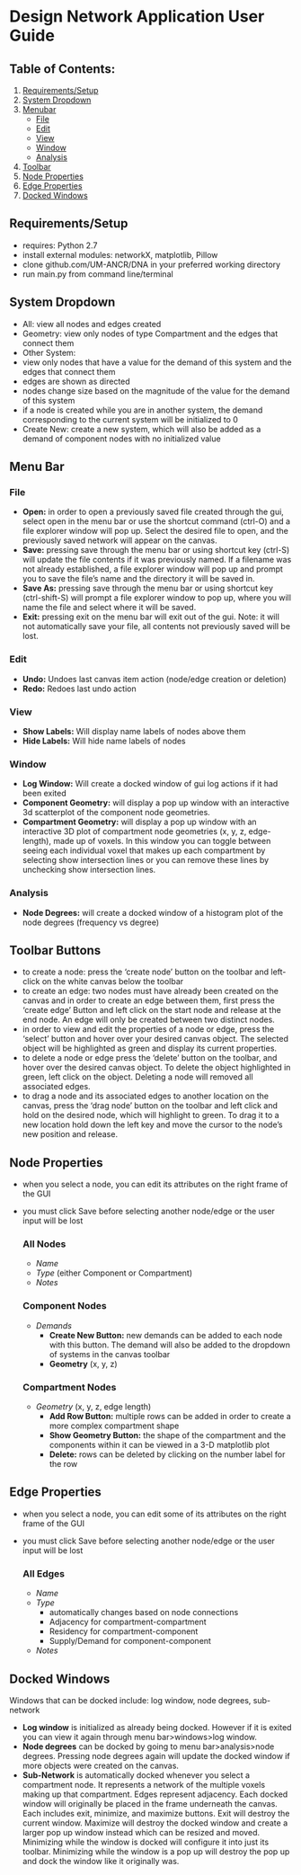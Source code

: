 # Design Network Application User Guide

## Table of Contents:
1. [Requirements/Setup](https://github.com/UM-ANCR/DNA#requirementssetup)
2. [System Dropdown](https://github.com/UM-ANCR/DNA#system-dropdown)
3. [Menubar](https://github.com/UM-ANCR/DNA#menu-bar)
	* [File](https://github.com/UM-ANCR/DNA#file)
	* [Edit](https://github.com/UM-ANCR/DNA#edit)
	* [View](https://github.com/UM-ANCR/DNA#view)
	* [Window](https://github.com/UM-ANCR/DNA#window)
	* [Analysis](https://github.com/UM-ANCR/DNA#analysis)
4. [Toolbar](https://github.com/UM-ANCR/DNA#toolbar-buttons)
5. [Node Properties](https://github.com/UM-ANCR/DNA#node-properties)
6. [Edge Properties](https://github.com/UM-ANCR/DNA#edge-properties)
7. [Docked Windows](https://github.com/UM-ANCR/DNA#docked-windows)


## Requirements/Setup
* requires: Python 2.7
* install external modules: networkX, matplotlib, Pillow
* clone github.com/UM-ANCR/DNA in your preferred working directory
* run main.py from command line/terminal


## System Dropdown
* All: view all nodes and edges created 
* Geometry: view only nodes of type Compartment and the edges that connect them
* Other System: 
* view only nodes that have a value for the demand of this system and the edges that connect them
* edges are shown as directed
* nodes change size based on the magnitude of the value for the demand of this system
* if a node is created while you are in another system, the demand corresponding to the current system will be initialized to 0
* Create New: create a new system, which will also be added as a demand of component nodes with no initialized value


## Menu Bar

### File
* __Open:__ in order to open a previously saved file created through the gui, select open in the menu bar or use the shortcut command (ctrl-O) and a file explorer window will pop up. Select the desired file to open, and the previously saved network will appear on the canvas. 
* __Save:__ pressing save through the menu bar or using shortcut key (ctrl-S) will update the file contents if it was previously named. If a filename was not already established, a file explorer window will pop up and prompt you to save the file’s name and the directory it will be saved in. 
* __Save As:__ pressing save through the menu bar or using shortcut key (ctrl-shift-S) will prompt a file explorer window to pop up, where you will name the file and select where it will be saved. 
* __Exit:__ pressing exit on the menu bar will exit out of the gui. Note: it will not automatically save your file, all contents not previously saved will be lost.  

### Edit
* __Undo:__ Undoes last canvas item action (node/edge creation or deletion)
* __Redo:__ Redoes last undo action
	
### View
* __Show Labels:__ Will display name labels of nodes above them 
* __Hide Labels:__ Will hide name labels of nodes
	
### Window
* __Log Window:__ Will create a docked window of gui log actions if it had been exited
* __Component Geometry:__ will display a pop up window with an interactive 3d scatterplot of the component node geometries. 
* __Compartment Geometry:__ will display a pop up window with an interactive 3D plot of compartment node geometries (x, y, z, edge-length), made up of voxels. In this window you can toggle between seeing each individual voxel that makes up each compartment by selecting show intersection lines or you can remove these lines by unchecking show intersection lines. 

### Analysis
* __Node Degrees:__ will create a docked window of a histogram plot of the node degrees (frequency vs degree)


## Toolbar Buttons
* to create a node: press the ‘create node’ button on the toolbar and left-click on the white canvas below the toolbar
* to create an edge: two nodes must have already been created on the canvas and in order to create an edge between them, first press the ‘create edge’ Button and left click on the start node and release at the end node. An edge will only be created between two distinct nodes.
* in order to view and edit the properties of a node or edge, press the ‘select’ button and hover over your desired canvas object. The selected object will be highlighted as green and display its current properties.
* to delete a node or edge press the ‘delete’ button on the toolbar, and hover over the desired canvas object. To delete the object highlighted in green, left click on the object. Deleting a node will removed all associated edges. 
* to drag a node and its associated edges to another location on the canvas, press the ‘drag node’ button on the toolbar and left click and hold on the desired node, which will highlight to green. To drag it to a new location hold down the left key and move the cursor to the node’s new position and release.


## Node Properties
* when you select a node, you can edit its attributes on the right frame of the GUI
* you must click Save before selecting another node/edge or the user input will be lost

	### All Nodes
	* _Name_
	* _Type_ (either Component or Compartment)
	* _Notes_

	### Component Nodes
	* _Demands_
		* __Create New Button:__ new demands can be added to each node with this button. The demand will also be added to the dropdown of systems in the canvas toolbar
		* __Geometry__ (x, y, z)

	### Compartment Nodes
	* _Geometry_ (x, y, z, edge length)
		* __Add Row Button:__ multiple rows can be added in order to create a more complex compartment shape
		* __Show Geometry Button:__ the shape of the compartment and the components within it can be viewed in a 3-D matplotlib plot
		* __Delete:__ rows can be deleted by clicking on the number label for the row


## Edge Properties
* when you select a node, you can edit some of its attributes on the right frame of the GUI
* you must click Save before selecting another node/edge or the user input will be lost

	### All Edges
	* _Name_
	* _Type_
		* automatically changes based on node connections
		* Adjacency for compartment-compartment
		* Residency for compartment-component
		* Supply/Demand for component-component
	* _Notes_


## Docked Windows
Windows that can be docked include: log window, node degrees, sub-network
* __Log window__ is initialized as already being docked. However if it is exited you can view it again through menu bar>windows>log window. 
* __Node degrees__ can be docked by going to menu bar>analysis>node degrees. Pressing node degrees again will update the docked window if more objects were created on the canvas. 
* __Sub-Network__ is automatically docked whenever you select a compartment node. It represents a network of the multiple voxels making up that compartment. Edges represent adjacency. 
Each docked window will originally be placed in the frame underneath the canvas. Each includes exit, minimize, and maximize buttons. Exit will destroy the current window. Maximize will destroy the docked window and create a larger pop up window instead which can be resized and moved. Minimizing while the window is docked will configure it into just its toolbar. Minimizing while the window is a pop up will destroy the pop up and dock the window like it originally was. 
